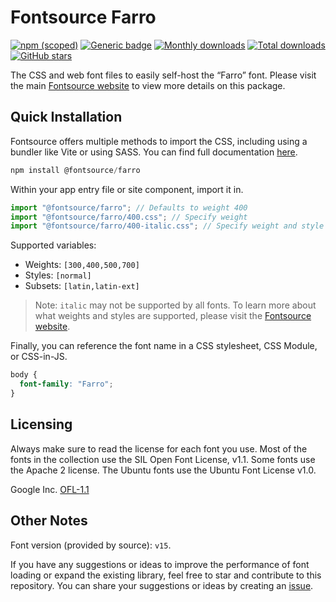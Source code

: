 # Fontsource Farro

[![npm (scoped)](https://img.shields.io/npm/v/@fontsource/farro?color=brightgreen)](https://www.npmjs.com/package/@fontsource/farro) [![Generic badge](https://img.shields.io/badge/fontsource-passing-brightgreen)](https://github.com/fontsource/fontsource) [![Monthly downloads](https://badgen.net/npm/dm/@fontsource/farro)](https://github.com/fontsource/fontsource) [![Total downloads](https://badgen.net/npm/dt/@fontsource/farro)](https://github.com/fontsource/fontsource) [![GitHub stars](https://img.shields.io/github/stars/fontsource/fontsource.svg?style=social&label=Star)](https://github.com/fontsource/fontsource/stargazers)

The CSS and web font files to easily self-host the “Farro” font. Please visit the main [Fontsource website](https://fontsource.org/fonts/farro) to view more details on this package.

## Quick Installation

Fontsource offers multiple methods to import the CSS, including using a bundler like Vite or using SASS. You can find full documentation [here](https://fontsource.org/docs/getting-started/introduction).

```javascript
npm install @fontsource/farro
```

Within your app entry file or site component, import it in.

```javascript
import "@fontsource/farro"; // Defaults to weight 400
import "@fontsource/farro/400.css"; // Specify weight
import "@fontsource/farro/400-italic.css"; // Specify weight and style
```

Supported variables:
- Weights: `[300,400,500,700]`
- Styles: `[normal]`
- Subsets: `[latin,latin-ext]`

> Note: `italic` may not be supported by all fonts. To learn more about what weights and styles are supported, please visit the [Fontsource website](https://fontsource.org/fonts/farro).

Finally, you can reference the font name in a CSS stylesheet, CSS Module, or CSS-in-JS.

```css
body {
  font-family: "Farro";
}
```

## Licensing
Always make sure to read the license for each font you use. Most of the fonts in the collection use the SIL Open Font License, v1.1. Some fonts use the Apache 2 license. The Ubuntu fonts use the Ubuntu Font License v1.0.

Google Inc.
[OFL-1.1](http://scripts.sil.org/OFL)

## Other Notes
Font version (provided by source): `v15`.

If you have any suggestions or ideas to improve the performance of font loading or expand the existing library, feel free to star and contribute to this repository. You can share your suggestions or ideas by creating an [issue](https://github.com/fontsource/fontsource/issues).